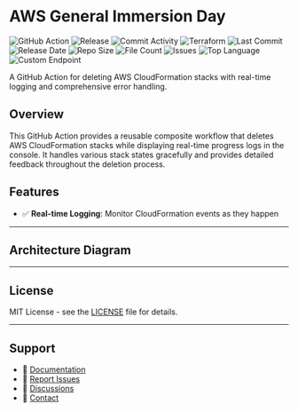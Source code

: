 # AWS General Immersion Day

![GitHub Action](https://img.shields.io/badge/GitHub-Action-blue?logo=github)&nbsp;![Release](https://github.com/subhamay-bhattacharyya/0404-general-tf/actions/workflows/release.yaml/badge.svg)&nbsp;![Commit Activity](https://img.shields.io/github/commit-activity/t/subhamay-bhattacharyya/0404-general-tf)&nbsp;![Terraform](https://img.shields.io/badge/AWS-Terraform-orange?logo=amazonaws)&nbsp;![Last Commit](https://img.shields.io/github/last-commit/subhamay-bhattacharyya/0404-general-tf)&nbsp;![Release Date](https://img.shields.io/github/release-date/subhamay-bhattacharyya/0404-general-tf)&nbsp;![Repo Size](https://img.shields.io/github/repo-size/subhamay-bhattacharyya/0404-general-tf)&nbsp;![File Count](https://img.shields.io/github/directory-file-count/subhamay-bhattacharyya/0404-general-tf)&nbsp;![Issues](https://img.shields.io/github/issues/subhamay-bhattacharyya/0404-general-tf)&nbsp;![Top Language](https://img.shields.io/github/languages/top/subhamay-bhattacharyya/0404-general-tf)&nbsp;![Custom Endpoint](https://img.shields.io/endpoint?url=https://gist.githubusercontent.com/bsubhamay/5c824d97e876cf8918149f0a2fd30daf/raw/0404-general-tf.json?)


A GitHub Action for deleting AWS CloudFormation stacks with real-time logging and comprehensive error handling.

## Overview

This GitHub Action provides a reusable composite workflow that deletes AWS CloudFormation stacks while displaying real-time progress logs in the console. It handles various stack states gracefully and provides detailed feedback throughout the deletion process.

## Features

- ✅ **Real-time Logging**: Monitor CloudFormation events as they happen

---

## Architecture Diagram


---

## License

MIT License - see the [LICENSE](LICENSE) file for details.

---

## Support

- 📖 [Documentation](https://github.com/subhamay-bhattacharyya/0404-general-tf/wiki)
- 🐛 [Report Issues](https://github.com/subhamay-bhattacharyya/0404-general-tf/issues)
- 💬 [Discussions](https://github.com/subhamay-bhattacharyya/0404-general-tf/discussions)
- 📧 [Contact](mailto:support@subhamay.aws@gmail.com)